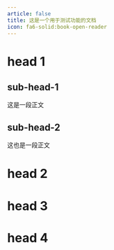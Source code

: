 ```yaml
---
article: false
title: 这是一个用于测试功能的文档
icon: fa6-solid:book-open-reader
---
```


# head 1
## sub-head-1
这是一段正文
## sub-head-2
这也是一段正文
# head 2
# head 3
# head 4

